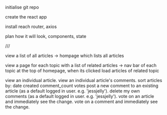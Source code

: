 initialise git repo

create the react app

install reach router, axios

plan how it will look, components, state

///

view a list of all articles -> hompage which lists all articles

view a page for each topic with a list of related articles -> nav bar of each topic at the top of homepage, when its clicked load articles of related topic

view an individual article.
view an individual article's comments.
sort articles by:
date created
comment_count
votes
post a new comment to an existing article (as a default logged in user. e.g. 'jessjelly').
delete my own comments (as a default logged in user. e.g. 'jessjelly').
vote on an article and immediately see the change.
vote on a comment and immediately see the change.
